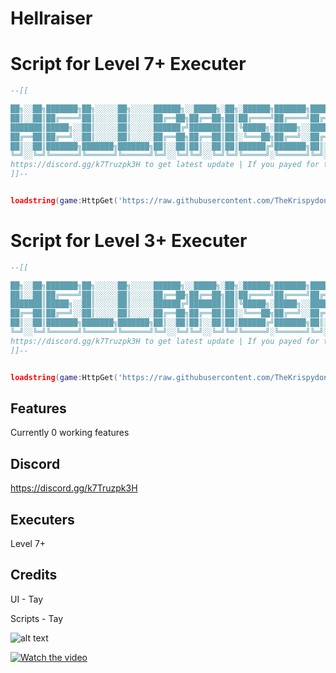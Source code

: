 # Hellraiser
# Script for Level 7+ Executer

```lua
--[[ 

██╗░░██╗███████╗██╗░░░░░██╗░░░░░██████╗░░█████╗░██╗░██████╗███████╗██████╗░
██║░░██║██╔════╝██║░░░░░██║░░░░░██╔══██╗██╔══██╗██║██╔════╝██╔════╝██╔══██╗
███████║█████╗░░██║░░░░░██║░░░░░██████╔╝███████║██║╚█████╗░█████╗░░██████╔╝
██╔══██║██╔══╝░░██║░░░░░██║░░░░░██╔══██╗██╔══██║██║░╚═══██╗██╔══╝░░██╔══██╗
██║░░██║███████╗███████╗███████╗██║░░██║██║░░██║██║██████╔╝███████╗██║░░██║
╚═╝░░╚═╝╚══════╝╚══════╝╚══════╝╚═╝░░╚═╝╚═╝░░╚═╝╚═╝╚═════╝░╚══════╝╚═╝░░╚═╝
https://discord.gg/k7Truzpk3H to get latest update | If you payed for this script you got scammed lol, this script is completely free"
]]--


loadstring(game:HttpGet('https://raw.githubusercontent.com/TheKrispydonut/Hellraiser/main/Main.txt'))()

```
# Script for Level 3+ Executer

```lua
--[[ 

██╗░░██╗███████╗██╗░░░░░██╗░░░░░██████╗░░█████╗░██╗░██████╗███████╗██████╗░
██║░░██║██╔════╝██║░░░░░██║░░░░░██╔══██╗██╔══██╗██║██╔════╝██╔════╝██╔══██╗
███████║█████╗░░██║░░░░░██║░░░░░██████╔╝███████║██║╚█████╗░█████╗░░██████╔╝
██╔══██║██╔══╝░░██║░░░░░██║░░░░░██╔══██╗██╔══██║██║░╚═══██╗██╔══╝░░██╔══██╗
██║░░██║███████╗███████╗███████╗██║░░██║██║░░██║██║██████╔╝███████╗██║░░██║
╚═╝░░╚═╝╚══════╝╚══════╝╚══════╝╚═╝░░╚═╝╚═╝░░╚═╝╚═╝╚═════╝░╚══════╝╚═╝░░╚═╝
https://discord.gg/k7Truzpk3H to get latest update | If you payed for this script you got scammed lol, this script is completely free"
]]--


loadstring(game:HttpGet('https://raw.githubusercontent.com/TheKrispydonut/Hellraiser/main/LiteLoader.txt'))()

```

## Features
Currently 0 working features

## Discord
https://discord.gg/k7Truzpk3H

## Executers
Level 7+ 

## Credits
UI - Tay

Scripts - Tay

![alt text](https://github.com/TheKrispydonut/Hellraiser/blob/main/apple.jpg?raw=true)

[![Watch the video](https://i.sstatic.net/Vp2cE.png)](https://youtu.be/vt5fpE0bzSY)
